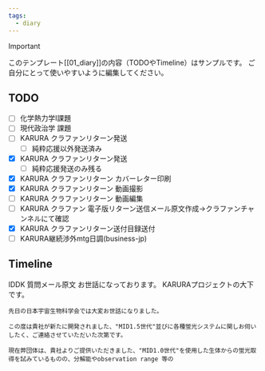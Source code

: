 ```yaml
---
tags:
  - diary
---
```

> [!IMPORTANT]
> このテンプレート[[01_diary]]の内容（TODOやTimeline）はサンプルです。
> ご自分にとって使いやすいように編集してください。

## TODO

- [ ] 化学熱力学Ⅰ課題
- [ ] 現代政治学 課題
- [ ] KARURA クラファンリターン発送
	- [ ] 純粋応援以外発送済み
- [x] KARURA クラファンリターン発送
	- [ ] 純粋応援発送のみ残る
- [x] KARURA クラファンリターン カバーレター印刷
- [x] KARURA クラファンリターン 動画撮影
- [ ] KARURA クラファンリターン 動画編集
- [ ] KARURA クラファン 電子版リターン送信メール原文作成→クラファンチャンネルにて確認
- [x] KARURA クラファンリターン送付目録送付
- [ ] KARURA継続渉外mtg日調(business-jp)

## Timeline
IDDK 質問メール原文
	お世話になっております。
	KARURAプロジェクトの大下です。
	
	先日の日本宇宙生物科学会では大変お世話になりました。
	
	この度は貴社が新たに開発されました、"MID1.5世代"並びに各種蛍光システムに関しお伺いしたく、ご連絡させていただいた次第です。
	
	現在弊団体は、貴社よりご提供いただきました、"MID1.0世代"を使用した生体からの蛍光取得を試みているものの、分解能やobservation range 等の